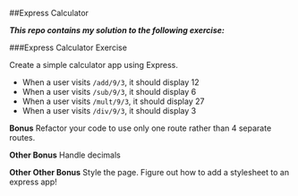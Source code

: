 ##Express Calculator

***This repo contains my solution to the following exercise:***

###Express Calculator Exercise

Create a simple calculator app using Express.

* When a user visits `/add/9/3`, it should display 12
* When a user visits `/sub/9/3`, it should display 6
* When a user visits `/mult/9/3`, it should display 27
* When a user visits `/div/9/3`, it should display 3

**Bonus** Refactor your code to use only one route rather than 4 separate routes.

**Other Bonus** Handle decimals

**Other Other Bonus** Style the page.  Figure out how to add a stylesheet to an express app!
